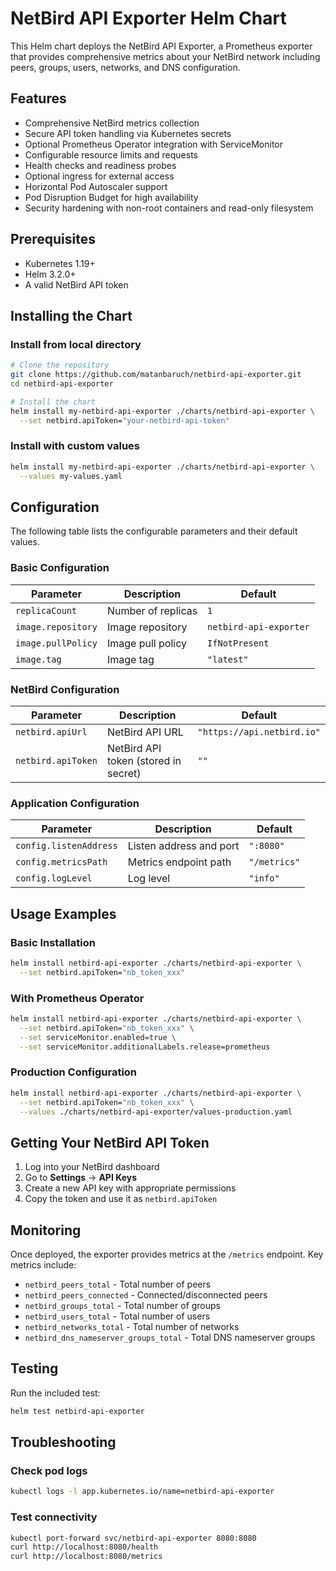 # NetBird API Exporter Helm Chart

This Helm chart deploys the NetBird API Exporter, a Prometheus exporter that provides comprehensive metrics about your NetBird network including peers, groups, users, networks, and DNS configuration.

## Features

- Comprehensive NetBird metrics collection
- Secure API token handling via Kubernetes secrets
- Optional Prometheus Operator integration with ServiceMonitor
- Configurable resource limits and requests
- Health checks and readiness probes
- Optional ingress for external access
- Horizontal Pod Autoscaler support
- Pod Disruption Budget for high availability
- Security hardening with non-root containers and read-only filesystem

## Prerequisites

- Kubernetes 1.19+
- Helm 3.2.0+
- A valid NetBird API token

## Installing the Chart

### Install from local directory

```bash
# Clone the repository
git clone https://github.com/matanbaruch/netbird-api-exporter.git
cd netbird-api-exporter

# Install the chart
helm install my-netbird-api-exporter ./charts/netbird-api-exporter \
  --set netbird.apiToken="your-netbird-api-token"
```

### Install with custom values

```bash
helm install my-netbird-api-exporter ./charts/netbird-api-exporter \
  --values my-values.yaml
```

## Configuration

The following table lists the configurable parameters and their default values.

### Basic Configuration

| Parameter | Description | Default |
|-----------|-------------|---------|
| `replicaCount` | Number of replicas | `1` |
| `image.repository` | Image repository | `netbird-api-exporter` |
| `image.pullPolicy` | Image pull policy | `IfNotPresent` |
| `image.tag` | Image tag | `"latest"` |

### NetBird Configuration

| Parameter | Description | Default |
|-----------|-------------|---------|
| `netbird.apiUrl` | NetBird API URL | `"https://api.netbird.io"` |
| `netbird.apiToken` | NetBird API token (stored in secret) | `""` |

### Application Configuration

| Parameter | Description | Default |
|-----------|-------------|---------|
| `config.listenAddress` | Listen address and port | `":8080"` |
| `config.metricsPath` | Metrics endpoint path | `"/metrics"` |
| `config.logLevel` | Log level | `"info"` |

## Usage Examples

### Basic Installation

```bash
helm install netbird-api-exporter ./charts/netbird-api-exporter \
  --set netbird.apiToken="nb_token_xxx"
```

### With Prometheus Operator

```bash
helm install netbird-api-exporter ./charts/netbird-api-exporter \
  --set netbird.apiToken="nb_token_xxx" \
  --set serviceMonitor.enabled=true \
  --set serviceMonitor.additionalLabels.release=prometheus
```

### Production Configuration

```bash
helm install netbird-api-exporter ./charts/netbird-api-exporter \
  --set netbird.apiToken="nb_token_xxx" \
  --values ./charts/netbird-api-exporter/values-production.yaml
```

## Getting Your NetBird API Token

1. Log into your NetBird dashboard
2. Go to **Settings** → **API Keys**  
3. Create a new API key with appropriate permissions
4. Copy the token and use it as `netbird.apiToken`

## Monitoring

Once deployed, the exporter provides metrics at the `/metrics` endpoint. Key metrics include:

- `netbird_peers_total` - Total number of peers
- `netbird_peers_connected` - Connected/disconnected peers
- `netbird_groups_total` - Total number of groups
- `netbird_users_total` - Total number of users
- `netbird_networks_total` - Total number of networks
- `netbird_dns_nameserver_groups_total` - Total DNS nameserver groups

## Testing

Run the included test:

```bash
helm test netbird-api-exporter
```

## Troubleshooting

### Check pod logs
```bash
kubectl logs -l app.kubernetes.io/name=netbird-api-exporter
```

### Test connectivity
```bash
kubectl port-forward svc/netbird-api-exporter 8080:8080
curl http://localhost:8080/health
curl http://localhost:8080/metrics
``` 